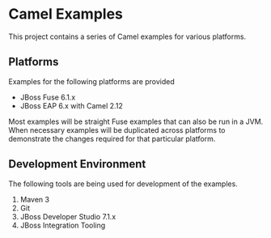 # Camel Examples
This project contains a series of Camel examples for various platforms.

## Platforms
Examples for the following platforms are provided

- JBoss Fuse 6.1.x
- JBoss EAP 6.x with Camel 2.12

Most examples will be straight Fuse examples that can also be run in a JVM. When necessary examples will be duplicated across platforms to demonstrate the changes required for that particular platform.

## Development Environment
The following tools are being used for development of the examples.

1. Maven 3
2. Git
3. JBoss Developer Studio 7.1.x
4. JBoss Integration Tooling
